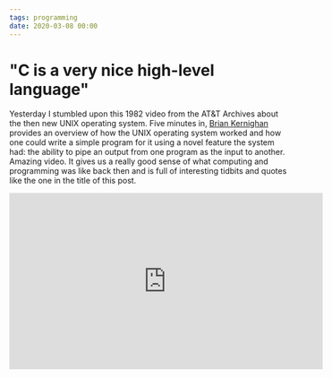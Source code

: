 ```yaml
---
tags: programming
date: 2020-03-08 00:00
---
```


# "C is a very nice high-level language"

Yesterday I stumbled upon this 1982 video from the AT&T Archives about the then new UNIX operating system.
Five minutes in, [Brian Kernighan](https://en.wikipedia.org/wiki/Brian_Kernighan) provides an overview of how the UNIX operating system worked and how one could write a simple program for it using a novel feature the system had: the ability to pipe an output from one program as the input to another.
Amazing video. It gives us a really good sense of what computing and programming was like back then and is full of interesting tidbits and quotes like the one in the title of this post.

<iframe width="560" height="315" src="https://www.youtube.com/embed/tc4ROCJYbm0" frameborder="0" allow="accelerometer; autoplay; encrypted-media; gyroscope; picture-in-picture" allowfullscreen></iframe>
